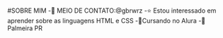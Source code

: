 #SOBRE MIM
-📢 MEIO DE CONTATO:@gbrwrz
-⭐ Estou interessado em aprender sobre as linguagens HTML e CSS
-🌱Cursando no Alura
-🗿 Palmeira PR
